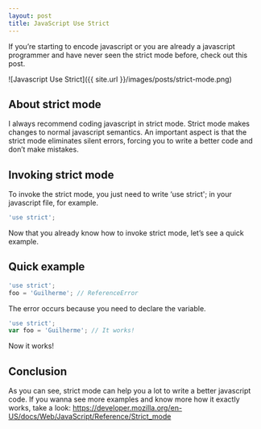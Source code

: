 ```yaml
---
layout: post
title: JavaScript Use Strict
---
```


If you’re starting to encode javascript or you are already a javascript programmer and have never seen the strict mode before, check out this post.

![Javascript Use Strict]({{ site.url }}/images/posts/strict-mode.png)

## About strict mode

I always recommend coding javascript in strict mode. Strict mode makes changes to normal javascript semantics. An important aspect is that the strict mode eliminates silent errors, forcing you to write a better code and don’t make mistakes.

## Invoking strict mode

To invoke the strict mode, you just need to write ‘use strict'; in your javascript file, for example.

```javascript
'use strict';
```

Now that you already know how to invoke strict mode, let’s see a quick example.

## Quick example

```javascript
'use strict';
foo = 'Guilherme'; // ReferenceError
```

The error occurs because you need to declare the variable.

```javascript
'use strict';
var foo = 'Guilherme'; // It works!
```

Now it works!

## Conclusion

As you can see, strict mode can help you a lot to write a better javascript code. If you wanna see more examples and know more how it exactly works, take a look: https://developer.mozilla.org/en-US/docs/Web/JavaScript/Reference/Strict_mode